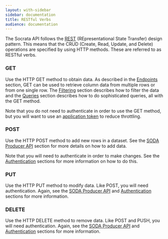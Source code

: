 ```yaml
---
layout: with-sidebar
sidebar: documentation 
title: RESTful Verbs
audience: documentation
---
```


The Socrata API follows the [REST](http://en.wikipedia.org/wiki/Representational_state_transfer) (REpresentational State Transfer) design pattern. This means that the CRUD (Create, Read, Update, and Delete) operations are specified by using HTTP methods. These are referred to as RESTful verbs.

### GET

Use the HTTP GET method to obtain data. As described in the [Endpoints](/docs/endpoints.html) section, GET can be used to retrieve column data from multiple rows or from one single row. The [Filtering](/docs/filtering.html) section describes how to filter the data and the [Queries](/docs/queries/) section describes how to do sophisticated queries, all with the GET method. 

Note that you do not need to authenticate in order to use the GET method, but you will want to use an [application token](/docs/app-tokens.html) to reduce throttling.

### POST

Use the HTTP POST method to add new rows in a dataset. See the [SODA Producer API](/publishers/soda-producer/soda-producer-basics.html) section for more details on how to add data.

Note that you will need to authenticate in order to make changes. See the [Authentication](/docs/authentication.html) sections for more information on how to do this.

### PUT

Use the HTTP PUT method to modify data. Like POST, you will need authentication. Again, see the [SODA Producer API](/publishers/soda-producer/soda-producer-basics.html) and [Authentication](/docs/authentication.html) sections for more information.

### DELETE

Use the HTTP DELETE method to remove data. Like POST and PUSH, you will need authentication. Again, see the [SODA Producer API](/publishers/soda-producer/soda-producer-basics.html) and [Authentication](/docs/authentication.html) sections for more information.
